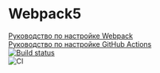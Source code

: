 # Webpack5

[Руководство по настройке Webpack](https://webpack.js.org/guides/)  
[Руководство по настройке GitHub Actions](https://docs.github.com/en/actions/quickstart)  
[![Build status](https://ci.appveyor.com/api/projects/status/hkrxduypw9088nda?svg=true)](https://ci.appveyor.com/project/Logot1n/workingenv)  
![CI](https://github.com/Logot1n/workingenv/env/actions/workflows/web.yml/badge.svg)  